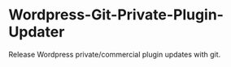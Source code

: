 # Wordpress-Git-Private-Plugin-Updater
Release Wordpress private/commercial plugin updates with git.
